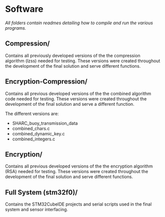 # Software
_All folders contain readmes detailing how to compile and run the various programs._

## Compression/
Contains all previously developed versions of the the compression algorithm (lzss) needed for testing. These versions were created throughout the development of the final solution and serve different functions. 

## Encryption-Compression/
Contains all previous developed versions of the the combined algorithm code needed for testing. These versions were created throughout the development of the final solution and serve a different function.

The different versions are:
- SHARC_buoy_transmission_data
- combined_chars.c
- combined_dynamic_key.c
- combined_integers.c

## Encryption/
Contains all previous developed versions of the the encryption algorithm (RSA) needed for testing. These versions were created throughout the development of the final solution and serve different functions.

## Full System (stm32f0)/
Contains the STM32CubeIDE projects and serial scripts used in the final system and sensor interfacing.

